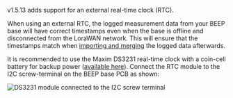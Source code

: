 v1.5.13 adds support for an external real-time clock (RTC). 

When using an external RTC, the logged measurement data from your BEEP base will have correct timestamps even when the base is offline and disconnected from the LoraWAN network. 
This will ensure that the timestamps match when [importing and merging](https://beepsupport.freshdesk.com/en/support/solutions/articles/60000697129-download-beep-base-data-through-bluetooth) the logged data afterwards.

It is recommended to use the Maxim DS3231 real-time clock with a coin-cell battery for backup power ([available here](https://www.tinytronics.nl/shop/nl/sensoren/tijd/rtc-ds3231m-module-i2c)). 
Connect the RTC module to the I2C screw-terminal on the BEEP base PCB as shown:

![DS3231 module connected to the I2C screw terminal](/../external-RTC/Source_V1.5.13/Docs/ds3231_module.png?raw=true)

